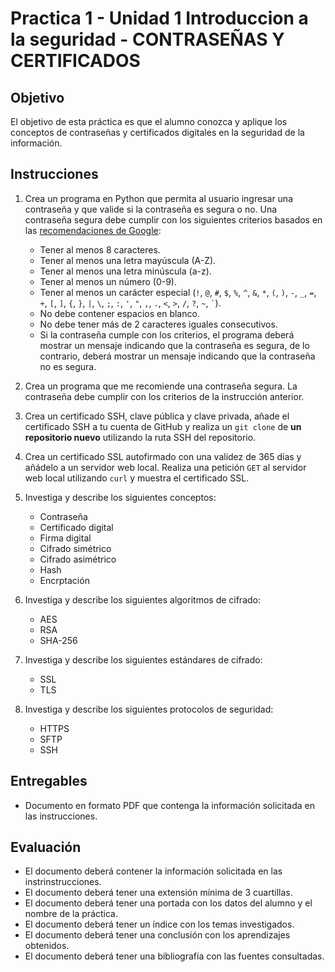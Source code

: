# Practica 1 - Unidad 1 Introduccion a la seguridad - CONTRASEÑAS Y CERTIFICADOS

## Objetivo

El objetivo de esta práctica es que el alumno conozca y aplique los conceptos de contraseñas y certificados digitales en la seguridad de la información.

## Instrucciones

1. Crea un programa en Python que permita al usuario ingresar una contraseña y que valide si la contraseña es segura o no. Una contraseña segura debe cumplir con los siguientes criterios basados en las [recomendaciones de Google](https://support.google.com/accounts/answer/32040?hl=es-419/#zippy=%2Chow-do-i-make-my-passwords-unique%2Chow-can-i-make-my-passwords-memorable%2Cwhat-words-should-i-avoid-in-my-passwords%2Chow-do-i-hide-written-passwords%2Chow-do-i-manage-passwords-with-a-tool):
    - Tener al menos 8 caracteres.
    - Tener al menos una letra mayúscula (A-Z).
    - Tener al menos una letra minúscula (a-z).
    - Tener al menos un número (0-9).
    - Tener al menos un carácter especial (`!`, `@`, `#`, `$`, `%`, `^`, `&`, `*`, `(`, `)`, `-`, `_`, `=`, `+`, `[`, `]`, `{`, `}`, `|`, `\`, `;`, `:`, `'`, `"`, `,`, `.`, `<`, `>`, `/`, `?`, `~`, `` ` ``).
    - No debe contener espacios en blanco.
    - No debe tener más de 2 caracteres iguales consecutivos.
    - Si la contraseña cumple con los criterios, el programa deberá mostrar un mensaje indicando que la contraseña es segura, de lo contrario, deberá mostrar un mensaje indicando que la contraseña no es segura.

2. Crea un programa que me recomiende una contraseña segura. La contraseña debe cumplir con los criterios de la instrucción anterior.

3. Crea un certificado SSH, clave pública y clave privada, añade el certificado SSH a tu cuenta de GitHub y realiza un `git clone` de **un repositorio nuevo** utilizando la ruta SSH del repositorio.

4. Crea un certificado SSL autofirmado con una validez de 365 días y añádelo a un servidor web local. Realiza una petición `GET` al servidor web local utilizando `curl` y muestra el certificado SSL.

5. Investiga y describe los siguientes conceptos:
    - Contraseña
    - Certificado digital
    - Firma digital
    - Cifrado simétrico
    - Cifrado asimétrico
    - Hash
    - Encrptación

6. Investiga y describe los siguientes algoritmos de cifrado:
    - AES
    - RSA
    - SHA-256

7. Investiga y describe los siguientes estándares de cifrado:
    - SSL
    - TLS

8. Investiga y describe los siguientes protocolos de seguridad:
    - HTTPS
    - SFTP
    - SSH

## Entregables

- Documento en formato PDF que contenga la información solicitada en las instrucciones.

## Evaluación

- El documento deberá contener la información solicitada en las instrinstrucciones.
- El documento deberá tener una extensión mínima de 3 cuartillas.
- El documento deberá tener una portada con los datos del alumno y el nombre de la práctica.
- El documento deberá tener un índice con los temas investigados.
- El documento deberá tener una conclusión con los aprendizajes obtenidos.
- El documento deberá tener una bibliografía con las fuentes consultadas.
